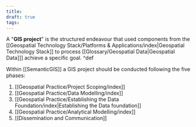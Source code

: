 ```yaml
---
title: 
draft: true
tags: 
---
```

 
A "**GIS project**" is the structured endeavour that used components from the [[Geospatial Technology Stack/Platforms & Applications/index|Geospatial Technology Stack]] to process [[Glossary/Geospatial Data|Geospatial Data]]] achieve a specific goal. ^def

Within [[SemanticGIS]] a GIS project should be conducted following the five phases:
1. [[Geospatial Practice/Project Scoping/index]]
2. [[Geospatial Practice/Data Modelling/index]]
3. [[Geospatial Practice/Establishing the Data Foundation/index|Establishing the Data foundation]]
4. [[Geospatial Practice/Analytical Modelling/index]]
5. [[Dissemination and Communication]]
